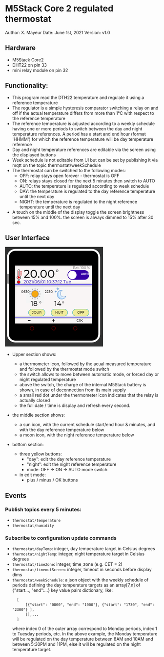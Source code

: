
# M5Stack Core 2 regulated thermostat

Author:     X. Mayeur
Date:       June 1st, 2021
Version:    v1.0

## Hardware

- M5Stack Core2
- DHT22 on pin 33
- mini relay module on pin 32

## Functionality:

- This program read the DTH22 temperature and regulate it using a reference temperature
- The regulator is a simple hysteresis comparator switching a relay on and off if the actual temperature
differs from more than 1°C with respect to the reference temperature
- The reference temperature is adjusted according to a weekly schedule having one or more periods to
switch between the day and night temperature references. A period has a start and end hour (format 'HHMM')
for which the reference temperature will be day temperature reference
- Day and night temperature references are editable via the screen using the displayed buttons
- Week schedule is not editable from UI but can be set by publishing it via mqtt
on the topic thermostat/weekSchedule
- The thermostat can be switched to the following modes:
    - OFF: relay stays open forever - thermostat is OFF
    - ON: relays stays closed for the next 5 minutes then switch to AUTO
    - AUTO: the temperature is regulated according to week schedule
    - DAY: the temperature is regulated to the day reference temperature until the next day
    - NIGHT: the temperature is regulated to the night reference temperature until the next day
- A touch on the middle of the display toggle the screen brightness between 15% and 100%.
  the screen is always dimmed to 15% after 30 sec.

## User Interface

![display](ScreenCapture.PNG)

- Upper section shows:
    - a thermometer icon, followed by the acual measured temperature and followed by the thermostat mode switch
    - the switch allows to move between automatic mode, or forced day or night regulated temperature
    - above the switch, the charge of the internal M5Stack battery is shown, in case of deconnection from its main supply
    - a small red dot under the thermometer icon indicates that the relay is actually closed
    - the full date / time is display and refresh every second.

- the middle section shows:
    - a sun icon, with the current schedule start/end hour & minutes, and with the day reference
     temperature below
    - a moon icon, with the night reference temperature below

- bottom section:
    - three yellow buttons:
        - "day": edit the day reference temperature
        - "night": edit the night reference temperature
        - mode: OFF -> ON -> AUTO mode switch
    - in edit mode:
        - plus / minus / OK buttons

## Events

### Publish topics every 5 minutes:

- `thermostat/temperature`
- `thermostat/humidity`
    
### Subscribe to configuration update commands

- `thermostat/dayTemp`:  integer, day temperature target in Celsius degrees
- `thermostat/nightTemp`: integer, night temperature target in Celsius degrees   
- `thermostat/timeZone`: integer, time_zone (e.g. CET = 2)
- `thermostat/timeoutScreen`: integer, timeout in seconds before display dims
- `thermostat/weekSchedule`: 
  a json object with the weekly schedule of periods defining the day temperature targets
  as an array[7,n] of {"start..., "end":...} key value pairs dictionary, like:
  ```
    [
        [{"start": "0800", "end": "1000"}, {"start": "1730", "end": "2300"} ],
        [],...
    ] 
  ```
  where index 0 of the outer array correspond to Monday periods, index 1 to Tuesday periods, etc.
  In the above example, the Monday temperature will be regulated on the day temperature between 8AM and 10AM and 
  between 5:30PM and 11PM, else it will be regulated on the night temperature target.
  